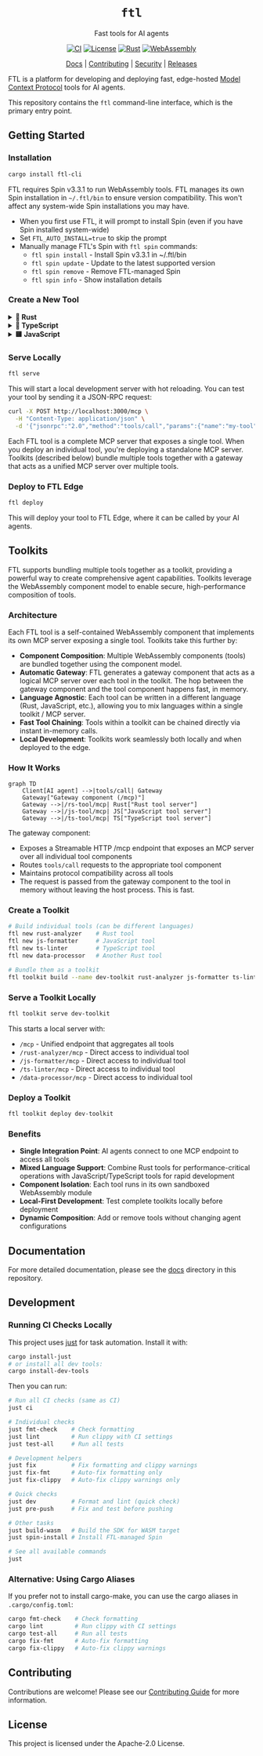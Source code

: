 <div align="center">

# `ftl`

Fast tools for AI agents

[![CI](https://github.com/fastertools/ftl-cli/actions/workflows/ci.yml/badge.svg)](https://github.com/fastertools/core/actions/workflows/ci.yml)
[![License](https://img.shields.io/badge/license-Apache%202.0-blue.svg)](LICENSE)
[![Rust](https://img.shields.io/badge/rust-1.87+-orange.svg)](https://www.rust-lang.org)
[![WebAssembly](https://img.shields.io/badge/WebAssembly-compatible-purple.svg)](https://webassembly.org/)

[Docs](./docs/introduction.md) | [Contributing](./CONTRIBUTING.md) | [Security](./SECURITY.md) | [Releases](https://github.com/fastertools/ftl-cli/releases)

</div>

FTL is a platform for developing and deploying fast, edge-hosted [Model Context Protocol](https://modelcontextprotocol.io/introduction) tools for AI agents.

This repository contains the `ftl` command-line interface, which is the primary entry point.

## Getting Started

### Installation

```bash
cargo install ftl-cli
```

FTL requires Spin v3.3.1 to run WebAssembly tools. FTL manages its own Spin installation in `~/.ftl/bin` to ensure version compatibility. This won't affect any system-wide Spin installations you may have.

- When you first use FTL, it will prompt to install Spin (even if you have Spin installed system-wide)
- Set `FTL_AUTO_INSTALL=true` to skip the prompt
- Manually manage FTL's Spin with `ftl spin` commands:
  - `ftl spin install` - Install Spin v3.3.1 in ~/.ftl/bin
  - `ftl spin update` - Update to the latest supported version
  - `ftl spin remove` - Remove FTL-managed Spin
  - `ftl spin info` - Show installation details

### Create a New Tool

<details>
<summary><b>🦀 Rust</b></summary>

```bash
ftl new my-tool --rust
```

This creates a new directory with:
- `ftl.toml` - Tool manifest
- `Cargo.toml` - Rust dependencies
- `src/lib.rs` - Tool implementation

```rust
use ftl_sdk_rs::prelude::*;

#[derive(Clone)]
struct MyTool;

impl Tool for MyTool {
    fn name(&self) -> &'static str { "my-tool" }
    fn description(&self) -> &'static str { "My tool description" }
    
    fn input_schema(&self) -> serde_json::Value {
        json!({
            "type": "object",
            "properties": {
                "input": {"type": "string"}
            },
            "required": ["input"]
        })
    }
    
    fn call(&self, args: &serde_json::Value) -> Result<ToolResult, ToolError> {
        let input = args["input"].as_str()
            .ok_or(ToolError::InvalidArguments("input required".into()))?;
            
        Ok(ToolResult::text(format!("Processed: {}", input)))
    }
}

ftl_sdk_rs::ftl_mcp_server!(MyTool);
```
</details>

<details>
<summary><b>🔷 TypeScript</b></summary>

```bash
ftl new my-tool --typescript
```

This creates a new directory with:
- `ftl.toml` - Tool manifest
- `package.json` - Node dependencies
- `tsconfig.json` - TypeScript configuration
- `src/index.ts` - Tool implementation

```typescript
import { Tool, ToolResult, ToolError } from '@fastertools/ftl-sdk-ts';

export default class MyTool extends Tool {
    get name(): string { return 'my-tool'; }
    get description(): string { return 'My tool description'; }
    
    get inputSchema() {
        return {
            type: 'object',
            properties: {
                input: { type: 'string' }
            },
            required: ['input']
        };
    }
    
    execute(args: { input: string }): ToolResult {
        const { input } = args;
        
        if (!input) {
            throw ToolError.invalidArguments('input required');
        }
        
        return ToolResult.text(`Processed: ${input}`);
    }
}
```

</details>

</details>

<details>
<summary><b>🟨 JavaScript</b></summary>

```bash
ftl new my-tool --javascript
```

This creates a new directory with:
- `ftl.toml` - Tool manifest
- `package.json` - Node dependencies
- `src/index.js` - Tool implementation

```javascript
import { Tool, ToolResult, ToolError } from '@fastertools/ftl-sdk-ts';

export default class MyTool extends Tool {
    get name() { return 'my-tool'; }
    get description() { return 'My tool description'; }
    
    get inputSchema() {
        return {
            type: 'object',
            properties: {
                input: { type: 'string' }
            },
            required: ['input']
        };
    }
    
    execute(args) {
        const { input } = args;
        
        if (!input) {
            throw ToolError.invalidArguments('input required');
        }
        
        return ToolResult.text(`Processed: ${input}`);
    }
}
```

</details>

### Serve Locally

```bash
ftl serve
```

This will start a local development server with hot reloading. You can test your tool by sending it a JSON-RPC request:

```bash
curl -X POST http://localhost:3000/mcp \
  -H "Content-Type: application/json" \
  -d '{"jsonrpc":"2.0","method":"tools/call","params":{"name":"my-tool","arguments":{"input":"test"}},"id":1}'
```

Each FTL tool is a complete MCP server that exposes a single tool. When you deploy an individual tool, you're deploying a standalone MCP server. Toolkits (described below) bundle multiple tools together with a gateway that acts as a unified MCP server over multiple tools.

### Deploy to FTL Edge

```bash
ftl deploy
```

This will deploy your tool to FTL Edge, where it can be called by your AI agents.

## Toolkits

FTL supports bundling multiple tools together as a toolkit, providing a powerful way to create comprehensive agent capabilities. Toolkits leverage the WebAssembly component model to enable secure, high-performance composition of tools.

### Architecture

Each FTL tool is a self-contained WebAssembly component that implements its own MCP server exposing a single tool. Toolkits take this further by:

- **Component Composition**: Multiple WebAssembly components (tools) are bundled together using the component model.
- **Automatic Gateway**: FTL generates a gateway component that acts as a logical MCP server over each tool in the toolkit. The hop between the gateway component and the tool component happens fast, in memory.
- **Language Agnostic**: Each tool can be written in a different language (Rust, JavaScript, etc.), allowing you to mix languages within a single toolkit / MCP server.
- **Fast Tool Chaining**: Tools within a toolkit can be chained directly via instant in-memory calls.
- **Local Development**: Toolkits work seamlessly both locally and when deployed to the edge.

### How It Works

```mermaid
graph TD
    Client[AI agent] -->|tools/call| Gateway
    Gateway["Gateway component (/mcp)"]
    Gateway -->|/rs-tool/mcp| Rust["Rust tool server"]
    Gateway -->|/js-tool/mcp| JS["JavaScript tool server"]
    Gateway -->|/ts-tool/mcp| TS["TypeScript tool server"]
```

The gateway component:
- Exposes a Streamable HTTP /mcp endpoint that exposes an MCP server over all individual tool components
- Routes `tools/call` requests to the appropriate tool component
- Maintains protocol compatibility across all tools
- The request is passed from the gateway component to the tool in memory without leaving the host process. This is fast.

### Create a Toolkit

```bash
# Build individual tools (can be different languages)
ftl new rust-analyzer    # Rust tool
ftl new js-formatter     # JavaScript tool  
ftl new ts-linter        # TypeScript tool
ftl new data-processor   # Another Rust tool

# Bundle them as a toolkit
ftl toolkit build --name dev-toolkit rust-analyzer js-formatter ts-linter data-processor
```

### Serve a Toolkit Locally

```bash
ftl toolkit serve dev-toolkit
```

This starts a local server with:
- `/mcp` - Unified endpoint that aggregates all tools
- `/rust-analyzer/mcp` - Direct access to individual tool
- `/js-formatter/mcp` - Direct access to individual tool
- `/ts-linter/mcp` - Direct access to individual tool
- `/data-processor/mcp` - Direct access to individual tool

### Deploy a Toolkit

```bash
ftl toolkit deploy dev-toolkit
```

### Benefits

- **Single Integration Point**: AI agents connect to one MCP endpoint to access all tools
- **Mixed Language Support**: Combine Rust tools for performance-critical operations with JavaScript/TypeScript tools for rapid development
- **Component Isolation**: Each tool runs in its own sandboxed WebAssembly module
- **Local-First Development**: Test complete toolkits locally before deployment
- **Dynamic Composition**: Add or remove tools without changing agent configurations

## Documentation

For more detailed documentation, please see the [docs](./docs/introduction.md) directory in this repository.

## Development

### Running CI Checks Locally

This project uses [just](https://github.com/casey/just) for task automation. Install it with:

```bash
cargo install-just
# or install all dev tools:
cargo install-dev-tools
```

Then you can run:

```bash
# Run all CI checks (same as CI)
just ci

# Individual checks
just fmt-check    # Check formatting
just lint         # Run clippy with CI settings  
just test-all     # Run all tests

# Development helpers
just fix          # Fix formatting and clippy warnings
just fix-fmt      # Auto-fix formatting only
just fix-clippy   # Auto-fix clippy warnings only

# Quick checks
just dev          # Format and lint (quick check)
just pre-push     # Fix and test before pushing

# Other tasks
just build-wasm   # Build the SDK for WASM target
just spin-install # Install FTL-managed Spin

# See all available commands
just
```

### Alternative: Using Cargo Aliases

If you prefer not to install cargo-make, you can use the cargo aliases in `.cargo/config.toml`:

```bash
cargo fmt-check    # Check formatting
cargo lint         # Run clippy with CI settings
cargo test-all     # Run all tests
cargo fix-fmt      # Auto-fix formatting
cargo fix-clippy   # Auto-fix clippy warnings
```

## Contributing

Contributions are welcome! Please see our [Contributing Guide](CONTRIBUTING.md) for more information.

## License

This project is licensed under the Apache-2.0 License.
